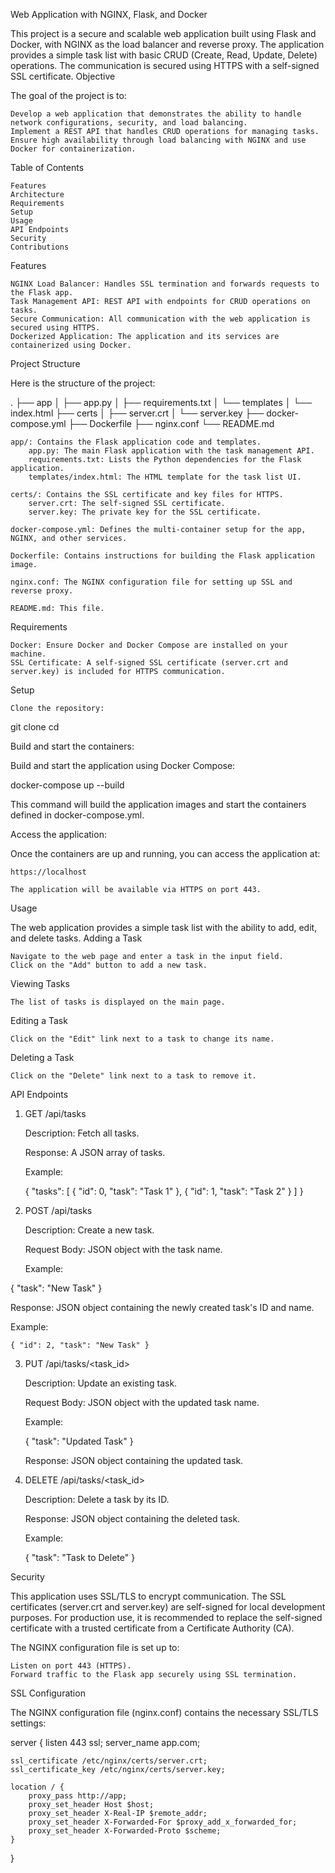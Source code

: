 Web Application with NGINX, Flask, and Docker

This project is a secure and scalable web application built using Flask and Docker, with NGINX as the load balancer and reverse proxy. The application provides a simple task list with basic CRUD (Create, Read, Update, Delete) operations. The communication is secured using HTTPS with a self-signed SSL certificate.
Objective

The goal of the project is to:

    Develop a web application that demonstrates the ability to handle network configurations, security, and load balancing.
    Implement a REST API that handles CRUD operations for managing tasks.
    Ensure high availability through load balancing with NGINX and use Docker for containerization.

Table of Contents

    Features
    Architecture
    Requirements
    Setup
    Usage
    API Endpoints
    Security
    Contributions

Features

    NGINX Load Balancer: Handles SSL termination and forwards requests to the Flask app.
    Task Management API: REST API with endpoints for CRUD operations on tasks.
    Secure Communication: All communication with the web application is secured using HTTPS.
    Dockerized Application: The application and its services are containerized using Docker.

Project Structure

Here is the structure of the project:

.
├── app
│   ├── app.py
│   ├── requirements.txt
│   └── templates
│       └── index.html
├── certs
│   ├── server.crt
│   └── server.key
├── docker-compose.yml
├── Dockerfile
├── nginx.conf
└── README.md

    app/: Contains the Flask application code and templates.
        app.py: The main Flask application with the task management API.
        requirements.txt: Lists the Python dependencies for the Flask application.
        templates/index.html: The HTML template for the task list UI.

    certs/: Contains the SSL certificate and key files for HTTPS.
        server.crt: The self-signed SSL certificate.
        server.key: The private key for the SSL certificate.

    docker-compose.yml: Defines the multi-container setup for the app, NGINX, and other services.

    Dockerfile: Contains instructions for building the Flask application image.

    nginx.conf: The NGINX configuration file for setting up SSL and reverse proxy.

    README.md: This file.

Requirements

    Docker: Ensure Docker and Docker Compose are installed on your machine.
    SSL Certificate: A self-signed SSL certificate (server.crt and server.key) is included for HTTPS communication.

Setup

    Clone the repository:

git clone <repository-url>
cd <repository-folder>

Build and start the containers:

Build and start the application using Docker Compose:

docker-compose up --build

This command will build the application images and start the containers defined in docker-compose.yml.

Access the application:

Once the containers are up and running, you can access the application at:

    https://localhost

    The application will be available via HTTPS on port 443.

Usage

The web application provides a simple task list with the ability to add, edit, and delete tasks.
Adding a Task

    Navigate to the web page and enter a task in the input field.
    Click on the "Add" button to add a new task.

Viewing Tasks

    The list of tasks is displayed on the main page.

Editing a Task

    Click on the "Edit" link next to a task to change its name.

Deleting a Task

    Click on the "Delete" link next to a task to remove it.

API Endpoints
1. GET /api/tasks

    Description: Fetch all tasks.

    Response: A JSON array of tasks.

    Example:

    {
      "tasks": [
        { "id": 0, "task": "Task 1" },
        { "id": 1, "task": "Task 2" }
      ]
    }

2. POST /api/tasks

    Description: Create a new task.

    Request Body: JSON object with the task name.

    Example:

{ "task": "New Task" }

Response: JSON object containing the newly created task's ID and name.

Example:

    { "id": 2, "task": "New Task" }

3. PUT /api/tasks/<task_id>

    Description: Update an existing task.

    Request Body: JSON object with the updated task name.

    Example:

    { "task": "Updated Task" }

    Response: JSON object containing the updated task.

4. DELETE /api/tasks/<task_id>

    Description: Delete a task by its ID.

    Response: JSON object containing the deleted task.

    Example:

    { "task": "Task to Delete" }

Security

This application uses SSL/TLS to encrypt communication. The SSL certificates (server.crt and server.key) are self-signed for local development purposes. For production use, it is recommended to replace the self-signed certificate with a trusted certificate from a Certificate Authority (CA).

The NGINX configuration file is set up to:

    Listen on port 443 (HTTPS).
    Forward traffic to the Flask app securely using SSL termination.

SSL Configuration

The NGINX configuration file (nginx.conf) contains the necessary SSL/TLS settings:

server {
    listen 443 ssl;
    server_name app.com;

    ssl_certificate /etc/nginx/certs/server.crt;
    ssl_certificate_key /etc/nginx/certs/server.key;

    location / {
        proxy_pass http://app;
        proxy_set_header Host $host;
        proxy_set_header X-Real-IP $remote_addr;
        proxy_set_header X-Forwarded-For $proxy_add_x_forwarded_for;
        proxy_set_header X-Forwarded-Proto $scheme;
    }
}
